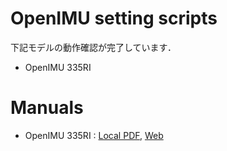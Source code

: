 # OpenIMU setting scripts
下記モデルの動作確認が完了しています．

- OpenIMU 335RI

# Manuals
- OpenIMU 335RI : [Local PDF](./7430-3321-01%20User%20Manual%20OpenIMU335.pdf), [Web](https://openimu.readthedocs.io/en/latest/335RI.html)